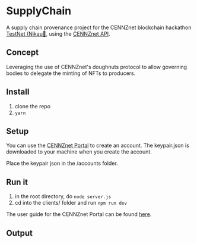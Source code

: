 # SupplyChain

A supply chain provenance project for the CENNZnet blockchain hackathon [TestNet (Nikau🌴](https://wiki.cennz.net/#/Getting-started/CENNZnet-networks), using the [CENNZnet API](https://github.com/cennznet/api.js).

## Concept  
Leveraging the use of CENNZnet's doughnuts protocol to allow governing bodies to delegate the minting of NFTs to producers.

## Install
1) clone the repo
2) `yarn`

## Setup
You can use the [CENNZnet Portal](https://cennznet.io/) to create an account. The keypair.json is downloaded to your machine when you create the account. 

Place the keypair json in the /accounts folder.

## Run it
1) in the root directory, do ```node server.js```
2) cd into the clients/ folder and run ```npm run dev```

The user guide for the CENNZnet Portal can be found [here](https://wiki.cennz.net/#/References/CENNZnet-infrastructures/Exploring-the-CENNZnet-UI).

## Output 
```
```
